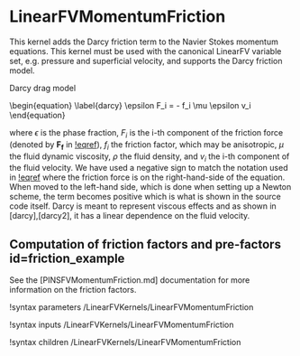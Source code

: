 # LinearFVMomentumFriction

This kernel adds the Darcy friction term to the Navier Stokes momentum
equations. This kernel must be used with the canonical LinearFV variable set,
e.g. pressure and superficial velocity, and supports the Darcy friction model.

Darcy drag model

\begin{equation}
\label{darcy}
\epsilon F_i = - f_i \mu \epsilon v_i
\end{equation}

where $\epsilon$ is the phase fraction, $F_i$ is the i-th component of the friction force (denoted by
$\mathbf{F_f}$ in [!eqref](LinearFV.md#eq:LinearFV_mom)), $f_i$ the friction factor,
which may be anisotropic, $\mu$ the fluid dynamic viscosity, $\rho$ the fluid density,
and $v_i$ the i-th component of the fluid velocity.
We have used a negative sign to match the notation
used in [!eqref](LinearFV.md#eq:LinearFV_mom) where the friction force is on the
right-hand-side of the equation. When moved to the left-hand side, which is done
when setting up a Newton scheme, the term becomes positive which is what is
shown in the source code itself. Darcy is meant to represent viscous
effects and as shown in [darcy],[darcy2], it has a linear dependence on the fluid
velocity.

## Computation of friction factors and pre-factors id=friction_example

See the [PINSFVMomentumFriction.md] documentation for more information on the friction factors.

!syntax parameters /LinearFVKernels/LinearFVMomentumFriction

!syntax inputs /LinearFVKernels/LinearFVMomentumFriction

!syntax children /LinearFVKernels/LinearFVMomentumFriction
